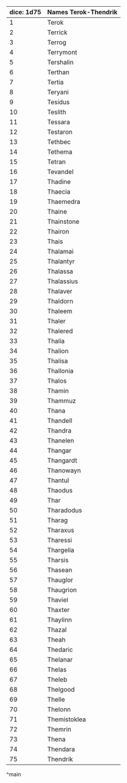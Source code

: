 | dice: 1d75 | Names Terok-Thendrik|
| ---- | ---- |
|1|Terok|
|2|Terrick|
|3|Terrog|
|4|Terrymont|
|5|Tershalin|
|6|Terthan|
|7|Tertia|
|8|Teryani|
|9|Tesidus|
|10|Teslith|
|11|Tessara|
|12|Testaron|
|13|Tethbec|
|14|Tethema|
|15|Tetran|
|16|Tevandel|
|17|Thadine|
|18|Thaecia|
|19|Thaemedra|
|20|Thaine|
|21|Thainstone|
|22|Thairon|
|23|Thais|
|24|Thalamai|
|25|Thalantyr|
|26|Thalassa|
|27|Thalassius|
|28|Thalaver|
|29|Thaldorn|
|30|Thaleem|
|31|Thaler|
|32|Thalered|
|33|Thalia|
|34|Thalion|
|35|Thalisa|
|36|Thallonia|
|37|Thalos|
|38|Thamin|
|39|Thammuz|
|40|Thana|
|41|Thandell|
|42|Thandra|
|43|Thanelen|
|44|Thangar|
|45|Thangardt|
|46|Thanowayn|
|47|Thantul|
|48|Thaodus|
|49|Thar|
|50|Tharadodus|
|51|Tharag|
|52|Tharaxus|
|53|Tharessi|
|54|Thargelia|
|55|Tharsis|
|56|Thasean|
|57|Thauglor|
|58|Thaugrion|
|59|Thaviel|
|60|Thaxter|
|61|Thaylinn|
|62|Thazal|
|63|Theah|
|64|Thedaric|
|65|Thelanar|
|66|Thelas|
|67|Theleb|
|68|Thelgood|
|69|Thelle|
|70|Thelonn|
|71|Themistoklea|
|72|Themrin|
|73|Thena|
|74|Thendara|
|75|Thendrik|
^main
